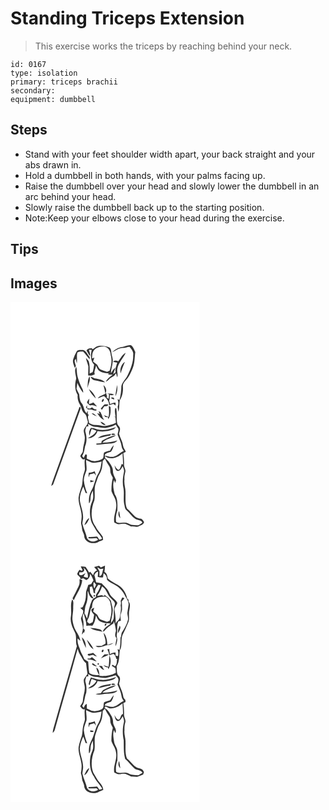 # Standing Triceps Extension
> This exercise works the triceps by reaching behind your neck.

``` 
id: 0167 
type: isolation 
primary: triceps brachii 
secondary:  
equipment: dumbbell 
``` 

## Steps

 - Stand with your feet shoulder width apart, your back straight and your abs drawn in.
 - Hold a dumbbell in both hands, with your palms facing up.
 - Raise the dumbbell over your head and slowly lower the dumbbell in an arc behind your head.
 - Slowly raise the dumbbell back up to the starting position.
 - Note:Keep your elbows close to your head during the exercise.

## Tips


## Images

<svg width="227pt" height="400" viewBox="0 0 227 300" xmlns="http://www.w3.org/2000/svg">
  <g fill="#FFF">
    <path d="M0 0h227v300H0V0m98.58 56.68c-.29-.31-.85-.92-1.13-1.22-2.47.01-5.47.29-6.22 3.13 1.58 2 2.43 4.47 4.17 6.35.67-2.61-.62-5.05-1.35-7.48 1.14-.01 2.29-.01 3.44 0-1.42 5.88-1.76 13.22 2.87 17.81-.46 3.01-.82 6.04-1.78 8.94-1.2.56-2.39 1.12-3.58 1.68.04-4.97.39-10-1.12-14.82-1.06-1.4-2.2-2.74-3.41-4.02.75 3.44 2.08 6.72 2.94 10.12.02 3.64-.17 7.28-.25 10.92 1.35.07 2.7.18 4.05.31 1.31-.59 2.63-1.14 3.97-1.65-1.46-3.47 1.28-7.1 1.43-10.65.96 2.05 1.72 4.28 3.32 5.95 4.07 3.23 9.43 3.67 14.43 3.33-.71.1-2.11.29-2.82.38l-.25 1.25c1.79.1 3.59.17 5.38.24-2.99 2.55-6.59 4.73-8.26 8.47 2.66-.86 3.94-3.57 6.32-4.89 1.91-1.51 4.77-2.27 5.32-5 .2.03.59.08.78.11.35 1.49.76 2.96 1.25 4.4 1.3-3.4-.66-6.92.18-10.4 1.27-7.29 7.17-12.39 9.96-19.03-4.09 2.15-6.02 6.66-8.85 10.1-2.12-.47-4.63-1.64-6.07.72 1.58.33 3.17.64 4.76.94-.91 3.74-2.92 7.53-1.84 11.45-1 .86-2.02 1.69-3.02 2.55.74-2.63 1.89-5.12 2.64-7.75-2.62 1.37-3.56 4.33-5.32 6.5-.04-4.5 1.74-8.81 2.1-13.3.81-3.8-1.13-7.35-1.52-11.06-.28-2.29-.37-5.04-2.43-6.54-4-1.42-8.29-2.26-12.54-1.92-2.99.24-5.14 2.57-7.55 4.08m35.53-2.76c-4.62.36-8.8 2.99-11.98 6.22 4.29-1.77 8.12-5.24 13.02-4.97 2.69.18 5.12-1.58 7.77-1.34 2.28 2.91 5.22 6.14 4.31 10.16.25 8.38-3 16.37-6.58 23.8-2.14 4.61-6.36 8.11-7.62 13.13-.1 5.6-.8 11.2-2.22 16.62l-2.36-.84c1.13 2.91 1.37 5.99.15 8.92.25 2.03.45 4.06.81 6.07 1.65-4.4.78-9.24 1.78-13.79 3.26-4.97 4.17-11.08 3.69-16.92-.25-2.66 1.59-4.93 3.27-6.79 4.22-4.17 6.47-9.8 8.66-15.2 2.38-6.06 2.08-12.61 2.96-18.95-1.46-2.76-2.38-6.13-5.03-8.01-3.7-.98-7.01 1.67-10.63 1.89m-54.76 5.5c-1.58 2.86-2.99 5.85-4.02 8.95-1.3 3.66.87 7.27 1.78 10.73.47-.82.92-1.64 1.37-2.47-.72-2.06-1.35-4.15-1.56-6.33.49-.77.98-1.55 1.47-2.32.36 1.89.71 3.79 1.19 5.66.84-4.34-.5-8.92.7-13.13 2.12-1.08 4.51-1.26 6.84-.99 2.86 2.96 5.14 6.4 7.97 9.38l-.12-3.07c-2.74-2.68-3.69-7.15-7.83-8.35l-1.58.16c-2.12 0-4.94-.34-6.21 1.78m52.84 26.25c1.23-4.8 3.25-9.32 5.1-13.9-4.46 2.94-6.25 8.82-5.1 13.9m-53.33 6.2c-1.78 6.53-1.98 13.79 1.78 19.7-.56 3.94.65 7.8 2.49 11.24 2.08 3.41 2.14 7.94 5.32 10.66 3.28 2.27 2.97 6.62 4.41 9.96.13 4.96-6.05 7.58-4.83 12.61.39 2.33 1.15 4.6 1.16 6.98.12 5.16-2.21 9.97-2.31 15.12.15 2.75-2.31 4.46-3.19 6.84 1.3 1.81 3.03 5.41 5.6 3.19-.82 4.22-.11 8.49.06 12.73-.48 3.1-1.96 5.95-2.36 9.08-.67 3.54-.54 7.19-1.32 10.71-1.57 4.55-3.28 9.11-3.95 13.9-.53 7.98 3.98 15.31 3.66 23.29-.08 2.47-.54 4.9-.74 7.35.3 2.31 1.16 4.53 1.2 6.89.08 2.89 2.06 5.25 2.56 8.05-.08 8.62 12.11 11.71 18.17 7.11 1.64-.34 3.19-.94 4.58-1.88-.17-1.29-.33-2.57-.49-3.85-2.83-4.25-6.66-7.78-8.78-12.5-6.59-8.95-5.1-21.34-1.21-31.09 1.25-6.63-.86-13.62 1.6-20.09 1.63-3.95 2.33-8.32 4.77-11.89 2.92-4.47 3.32-9.98 3.61-15.17.87-.98 1.73-1.97 2.59-2.97 1.4 3.08 3.1 6 5 8.79 1.91 2.45 1.34 5.7 1.86 8.56.6 2.06 1.79 3.89 2.72 5.82a57.452 57.452 0 0 0-1.63 15.89c1.38 4.52 4.76 8.23 5.34 13.04 2.07 8.36-3.53 16.2-2.01 24.6 1.47.75 2.89 1.67 4.52 2.04 2.95.51 5.9-.89 8.84-.27 2.4.79 4.59 2.07 6.87 3.12 3.15-.65 6.45 1.39 9.39-.38 2.41-1.07 5.67-1.85 6.11-4.95-.88-1.51-1.94-2.98-3.42-3.94-2.58-.6-5.4-.82-7.39-2.79-3.33-3.02-6.08-6.63-9.62-9.44-2.6-5.91-1.58-12.63-1.8-18.93.3-5.4-2.06-10.59-1.25-16-.29-3.05.29-6.03 1.02-8.97.83-3.18-1.89-5.89-1.54-9.04.16-4.6-.21-9.19-.85-13.74.99-.46 1.99-.92 2.98-1.38-.6-2.54-2.83-4.35-3.18-6.96-.67-5.22-3.58-9.75-4.95-14.76.44-2.36 1.71-4.72.95-7.16-.46-1.99-2.81-3-3.06-5.08-1.33-5.97-.12-12.12-1.14-18.11-.29-.17-.89-.49-1.19-.66-1.15 3.5-.12 7.02.25 10.55a92 92 0 0 0-2.3.39c.54.04 1.61.13 2.14.17.2 2.25.41 4.5.6 6.75-4.15 2.33-8.88 3.1-13.5 3.91-3.7-.07-7.27-1.42-11-1.29-2.84.27-5.29-1.21-7.7-2.44.07-3.19-2.89-6.79-.29-9.55-.33-.35-1-1.04-1.33-1.39.1-1.29.13-2.58.07-3.87-.32.77-.98 2.31-1.3 3.08-3.81-3.03-2.99-8.41-6-11.94-2.45-3.13-2.58-7.17-3.04-10.93-1.19-2.14-2.17-4.38-3.2-6.59.42-2.36.73-4.74.95-7.12 1.83 4.27 4.03 8.46 7.02 12.04.41-2.84-1.24-5.22-2.41-7.63-1.77-3.57-3.07-7.36-4.15-11.19-1.18-4.01-.74-8.27-1.67-12.32-2.96 4.2-.44 9.47-.09 14.1m13.29 11.66c.87-2.25 1.55-4.57 2.27-6.87 1.04-2.39.81-5.03.61-7.54-3 4.12-1.85 9.65-2.88 14.41m4.14-13.94c.63 2.68 3.17 4.19 5.71 4.55 3.87.73 7.68 1.82 11.6 2.18-3.39-3.05-8.07-3.95-12.44-4.58-1.57-.86-3.19-1.58-4.87-2.15m15.25 10.08c.73 3.31 1.87 6.54 2.17 9.94 2.58-3.17.68-7.65-2.17-9.94m16.37-.17c-.66 4.51-1.74 8.97-2.03 13.53 2.28-3.99 2.77-9.03 2.03-13.53m-33.93 4.94c1.78 4.43 5.18 8.02 8.4 11.45-1.13-4.7-4.67-8.59-8.4-11.45m20.8 4.56c-2.45 3.32-7.81 2.72-9.97 6.63 2.5-.79 4.78-2.22 7.39-2.7 3.29 2.72 6.34 6.55 6.18 11.06 1.65-.59 3.32-1.11 4.99-1.65.92.66 1.84 1.33 2.77 1.99-.02-.9-.07-2.71-.1-3.62-2.3-.22-4.38.75-6.32 1.88-.46-1.27-.91-2.55-1.37-3.82.85-2.4.54-4.99 1.12-7.45 1.66.82 3.28.71 4.86-.32-2.6-.97-5.36-1.3-8.12-.97l2.09.63c-.12 1.9-.39 3.79-.66 5.67l-2.6-2.2c.27-.12.8-.35 1.07-.47a13.84 13.84 0 0 1-1.33-4.66m6.42 5.34c-.06.32-.18.95-.25 1.27 1.19.47 2.38.96 3.58 1.44-.13-.51-.38-1.52-.51-2.02l-2.82-.69m-29.37 6.55c1.1 1.15 2.34 2.17 3.52 3.25 3.01-1.21 5.64.24 8.39 1.32-1.1-1.94-2.83-3.36-4.35-4.95-1.63.8-3.32 1.44-5.08 1.88-.31-2.2-.01-4.39.35-6.56-1.1 1.57-2.76 3.01-2.83 5.06m19.63-4.61c-1.29.4-2.83 3.13-1.26 3.87 1.08-.5 2.79-3.25 1.26-3.87m1.52 6.63c-1.79 1.42-3.02 3.4-4.64 5l1.32 1.41c.97-1.34 1.91-2.7 2.82-4.09 1.76-.42 4.46.13 4.86-2.26-1.44-.16-2.93-.42-4.36-.06m-22.44 3.73c.8.8 1.59 1.6 2.39 2.4 1.57.06 3.14.12 4.71.14 1.73.76 3.6 1.11 5.49 1.16-.05-.4-.14-1.22-.19-1.62-2.16.6-3.6-1.26-5.13-2.38-.63.4-1.88 1.21-2.5 1.61-.79-.04-2.37-.13-3.16-.17-.11-1-.34-3.01-.45-4.01-.39.96-.78 1.91-1.16 2.87m27.42-1.87c.09 4.42.82 8.91-.34 13.26-1.85-.79-3.69-1.61-5.56-2.35.59.79 1.19 1.58 1.79 2.36l2.99.12.47 2.5c3.15-4.21 3.01-9.7 2.7-14.69-.51-.3-1.54-.9-2.05-1.2m-35.08 1.09c-10.78 29.66-21.46 59.35-32.23 89.02a65.13 65.13 0 0 0-1.78 5.82c1.31-.46 2.18-1.31 2.62-2.56 10.63-29.33 21.19-58.69 31.87-88 .32-1.3 1.29-2.65.5-3.97-.24-.07-.73-.23-.98-.31m22.79 5.22c.35.83 1.06 2.47 1.42 3.3-.77-.25-2.29-.75-3.06-1 2.17 3.27 4.38 6.95 8.39 8.14-.61-.98-1.24-1.95-1.88-2.9-.48-2.34-1.64-4.43-2.65-6.56-.56-.25-1.67-.73-2.22-.98m-8.24 2.51c1.52 2.06 3.97 2.93 6.3 3.7-1.24-1.24-2.67-2.25-4.04-3.32-.57-.09-1.7-.28-2.26-.38m10.44 10.01c1.41 2.31 3.41 4.36 6.42 4.02-1.75-1.87-3.79-3.64-6.42-4.02z"/>
    <path d="M100.15 57.95c3.29-3.98 8.99-5.07 13.88-4.19 4.21 1.51 6 5.99 6.29 10.14 1.79 6.17.61 12.69-1.41 18.64-.99.42-1.98.83-2.96 1.25-2.67-.88-5.37-1.69-7.93-2.86-2.23-1.16-2.77-3.84-4.15-5.73-1.57-1.32-3.27-2.47-4.79-3.83.52-1.56 1.03-3.13 1.53-4.7-.68.27-2.05.81-2.73 1.07.09-3.35.03-7.03 2.27-9.79zM108.31 136.19c.49.63.49.63 0 0zM93.05 146.33c2.74 1.58 5.5 3.51 8.8 3.45 4.72.01 9.35 2.28 14.07 1.02 3.44-.99 7.12-1.44 10.1-3.59l.51.16c.88 1.64 2.03 3.13 2.87 4.79.63 2.47-1.06 4.89-.76 7.34 1.66 4.5 4.19 8.75 4.67 13.62.2 2.1 1.37 3.87 2.63 5.5-4.06 1.58-6.85 5.29-11.03 6.62-3.93 1.73-8.05-.43-11.98-.99 1.13-3.43 4.84-3.55 7.67-4.68 1.81-2.21 2.67-5.03 3.3-7.77-1.87 1.86-3.24 4.13-4.38 6.5-2.41.51-4.86 1.03-7.06 2.2-1.49 2.45.28 6.59-2.9 8.19-4.02 2.16-9.16 3.29-13.45 1.24-1.51-.62-2.99-1.3-4.48-1.95-.49-1.69 1.26-5.59-1.67-5.14-.79 1.37-1.4 2.84-2.11 4.26-.47-.58-1.4-1.73-1.87-2.3 2.42-3.53 2.76-7.8 3.59-11.86 2.28-5.37 2-11.51.36-17.02-.74-2.26.59-4.45 1.16-6.57.61-.03 1.83-.07 2.44-.09-.12-.74-.36-2.2-.48-2.93m10.94 6.4c-2.52-.54-5.05-1.89-7.65-1.45-1.62 2.68-2.82 5.9-1.48 8.95.65-2.73 1.44-5.43 2.58-8 1.93.7 3.87 1.41 5.75 2.24-2.02 4.48-6.47 6.58-10.41 9.02 5.12.29 10.31-3.68 11.63-8.65 6.56 1.13 13.4.41 19.54-2.14 1.07-.7 1.88-1.72 2.77-2.62-7.23 2.53-15.1 4.65-22.73 2.65m.7 10.68c5.04-.82 9.87-2.73 14.97-3.18.3-.5.88-1.49 1.17-1.99-5.47 1.1-11.8 1.28-16.14 5.17m16.55-4.2c1.25.57 3.67.8 4.39-.56-.96-.95-4.69-1.41-4.39.56m-11.71 7.42c-.22.96-.43 1.92-.64 2.89-1.96.13-3.92.3-5.88.45l.07 1.19c4.69.39 9.23-1.13 13.91-1.11 4.03-.31 8.73-.32 11.38-3.91-5.86 1.67-12.11 2.83-18.13 2.64 4.16-4.76 11.46-5.06 16.39-8.86-6.23.59-11.7 3.82-17.1 6.71z"/>
    <path d="M113.29 184.95c6.62 5.35 15.52 1.66 21.13-3.32.37 4.42.58 8.86.68 13.3-.44-.12-1.31-.38-1.75-.5-.8 2.48-1.39 5.22-3.37 7.08-2.77-.69-3.88-3.5-5.19-5.71.66 2.36.78 5.67 3.33 6.85 3.49.67 4.96-3.31 6.5-5.63.78 2.22 2.11 4.5 1.53 6.94-1.47 6.63-2.08 13.64-.46 20.31.93 6.4-.59 12.96.99 19.29.51 2.15.52 4.68 2.46 6.14 3.79 3.29 6.46 7.77 10.64 10.6 2.69 1.92 7.4.82 8.45 4.7-1.62 1.11-3.27 2.26-5.13 2.94-2.69.04-5.38-.31-8.04-.61-2.91-1.13-5.68-3.07-8.96-2.58-3.08-.17-6.77 1.27-9.38-.88-.63-4.49-.09-9.4 1.54-13.69.03-6.58.89-13.63-3.11-19.34-1.41-5.5-2.98-11.7-.75-17.21l1.07 3.65c.31-.81.94-2.45 1.26-3.27-1.23-3.69-3.85-6.98-3.78-11.04.05-4.49-2.99-8.05-5.29-11.62-1.34-2.28-4.7-3.29-4.37-6.4m18.5 74.53c-.45-2.93-.95-5.85-1.44-8.77-1.5 3.02-1.08 6.42 1.44 8.77zM90.67 189.54c2.7 1.12 5.21 2.78 8.11 3.37 3.58.32 7.09-.73 10.55-1.49-.66 4.78-1.21 9.82-3.82 14.01-4.17 6.54-4.68 14.67-8.66 21.31-2.45 4.52-3.22 9.79-2.57 14.87 1.82-1.75 1.6-4.37 1.77-6.66-.02-3.09 1.41-5.91 2.75-8.61.37 4.24 1.1 8.72-.71 12.75-3.41 7.07-3.33 15.35-1.56 22.85.84 3.85 3.5 6.87 5.23 10.33 2.04 4.34 6.21 7.22 8.11 11.67-.93.88-2.25.96-3.44 1.28-.98-1.14-1.31-3.16-2.82-3.69-3.21.23-6.41.62-9.64.46-.17.37-.51 1.11-.67 1.48 3.32.34 6.62.29 9.93-.07.49.46 1.45 1.4 1.94 1.87-3.91 3.33-10.64 2.71-13.3-1.83-1.21-6.04-4.27-11.5-5.64-17.5.12-2.64 1.04-5.2.89-7.87.05-7.25-3.3-13.93-4.02-21.06.07-5.43 1.99-10.69 4.24-15.58 1 2.56 1.93 5.15 2.79 7.76.63.09 1.27.17 1.9.26-1.97-4.98-3.55-10.15-4.02-15.51-.05-4.15 1.92-7.91 3.17-11.75.48-4.21-.44-8.44-.51-12.65m3.23 15.41c-.18 1.81-.34 3.64-.03 5.44l1.16-3.48c1.81-.43 3.61-.89 5.4-1.41.73 1.06 1.5 2.08 2.32 3.07-.5-1.84-1.14-3.63-1.77-5.43-2.22 1.08-4.62 1.65-7.08 1.81m1.94 11.46c1.54-.41 3.07-.84 4.57-1.38-1.54-.47-3.1-.88-4.66-1.28l.09 2.66m-7.2 51.38c3.42-1.61 4.51-5.36 6.1-8.46-3.56 1.31-4.59 5.38-6.1 8.46z"/>
  </g>
  <g fill="#333">
    <path d="M98.58 56.68c2.41-1.51 4.56-3.84 7.55-4.08 4.25-.34 8.54.5 12.54 1.92 2.06 1.5 2.15 4.25 2.43 6.54.39 3.71 2.33 7.26 1.52 11.06-.36 4.49-2.14 8.8-2.1 13.3 1.76-2.17 2.7-5.13 5.32-6.5-.75 2.63-1.9 5.12-2.64 7.75 1-.86 2.02-1.69 3.02-2.55-1.08-3.92.93-7.71 1.84-11.45-1.59-.3-3.18-.61-4.76-.94 1.44-2.36 3.95-1.19 6.07-.72 2.83-3.44 4.76-7.95 8.85-10.1-2.79 6.64-8.69 11.74-9.96 19.03-.84 3.48 1.12 7-.18 10.4-.49-1.44-.9-2.91-1.25-4.4-.19-.03-.58-.08-.78-.11-.55 2.73-3.41 3.49-5.32 5-2.38 1.32-3.66 4.03-6.32 4.89 1.67-3.74 5.27-5.92 8.26-8.47-1.79-.07-3.59-.14-5.38-.24l.25-1.25c.71-.09 2.11-.28 2.82-.38-5 .34-10.36-.1-14.43-3.33-1.6-1.67-2.36-3.9-3.32-5.95-.15 3.55-2.89 7.18-1.43 10.65-1.34.51-2.66 1.06-3.97 1.65-1.35-.13-2.7-.24-4.05-.31.08-3.64.27-7.28.25-10.92-.86-3.4-2.19-6.68-2.94-10.12 1.21 1.28 2.35 2.62 3.41 4.02 1.51 4.82 1.16 9.85 1.12 14.82 1.19-.56 2.38-1.12 3.58-1.68.96-2.9 1.32-5.93 1.78-8.94-4.63-4.59-4.29-11.93-2.87-17.81-1.15-.01-2.3-.01-3.44 0 .73 2.43 2.02 4.87 1.35 7.48-1.74-1.88-2.59-4.35-4.17-6.35.75-2.84 3.75-3.12 6.22-3.13.28.3.84.91 1.13 1.22m1.57 1.27c-2.24 2.76-2.18 6.44-2.27 9.79.68-.26 2.05-.8 2.73-1.07-.5 1.57-1.01 3.14-1.53 4.7 1.52 1.36 3.22 2.51 4.79 3.83 1.38 1.89 1.92 4.57 4.15 5.73 2.56 1.17 5.26 1.98 7.93 2.86.98-.42 1.97-.83 2.96-1.25 2.02-5.95 3.2-12.47 1.41-18.64-.29-4.15-2.08-8.63-6.29-10.14-4.89-.88-10.59.21-13.88 4.19z"/>
    <path d="M134.11 53.92c3.62-.22 6.93-2.87 10.63-1.89 2.65 1.88 3.57 5.25 5.03 8.01-.88 6.34-.58 12.89-2.96 18.95-2.19 5.4-4.44 11.03-8.66 15.2-1.68 1.86-3.52 4.13-3.27 6.79.48 5.84-.43 11.95-3.69 16.92-1 4.55-.13 9.39-1.78 13.79-.36-2.01-.56-4.04-.81-6.07 1.22-2.93.98-6.01-.15-8.92l2.36.84c1.42-5.42 2.12-11.02 2.22-16.62 1.26-5.02 5.48-8.52 7.62-13.13 3.58-7.43 6.83-15.42 6.58-23.8.91-4.02-2.03-7.25-4.31-10.16-2.65-.24-5.08 1.52-7.77 1.34-4.9-.27-8.73 3.2-13.02 4.97 3.18-3.23 7.36-5.86 11.98-6.22zM79.35 59.42c1.27-2.12 4.09-1.78 6.21-1.78l1.58-.16c4.14 1.2 5.09 5.67 7.83 8.35l.12 3.07c-2.83-2.98-5.11-6.42-7.97-9.38-2.33-.27-4.72-.09-6.84.99-1.2 4.21.14 8.79-.7 13.13-.48-1.87-.83-3.77-1.19-5.66-.49.77-.98 1.55-1.47 2.32.21 2.18.84 4.27 1.56 6.33-.45.83-.9 1.65-1.37 2.47-.91-3.46-3.08-7.07-1.78-10.73 1.03-3.1 2.44-6.09 4.02-8.95z"/>
    <path d="M132.19 85.67c-1.15-5.08.64-10.96 5.1-13.9-1.85 4.58-3.87 9.1-5.1 13.9zM78.86 91.87c-.35-4.63-2.87-9.9.09-14.1.93 4.05.49 8.31 1.67 12.32 1.08 3.83 2.38 7.62 4.15 11.19 1.17 2.41 2.82 4.79 2.41 7.63-2.99-3.58-5.19-7.77-7.02-12.04-.22 2.38-.53 4.76-.95 7.12 1.03 2.21 2.01 4.45 3.2 6.59.46 3.76.59 7.8 3.04 10.93 3.01 3.53 2.19 8.91 6 11.94.32-.77.98-2.31 1.3-3.08.06 1.29.03 2.58-.07 3.87.33.35 1 1.04 1.33 1.39-2.6 2.76.36 6.36.29 9.55 2.41 1.23 4.86 2.71 7.7 2.44 3.73-.13 7.3 1.22 11 1.29 4.62-.81 9.35-1.58 13.5-3.91-.19-2.25-.4-4.5-.6-6.75-.53-.04-1.6-.13-2.14-.17a92 92 0 0 1 2.3-.39c-.37-3.53-1.4-7.05-.25-10.55.3.17.9.49 1.19.66 1.02 5.99-.19 12.14 1.14 18.11.25 2.08 2.6 3.09 3.06 5.08.76 2.44-.51 4.8-.95 7.16 1.37 5.01 4.28 9.54 4.95 14.76.35 2.61 2.58 4.42 3.18 6.96-.99.46-1.99.92-2.98 1.38.64 4.55 1.01 9.14.85 13.74-.35 3.15 2.37 5.86 1.54 9.04-.73 2.94-1.31 5.92-1.02 8.97-.81 5.41 1.55 10.6 1.25 16 .22 6.3-.8 13.02 1.8 18.93 3.54 2.81 6.29 6.42 9.62 9.44 1.99 1.97 4.81 2.19 7.39 2.79 1.48.96 2.54 2.43 3.42 3.94-.44 3.1-3.7 3.88-6.11 4.95-2.94 1.77-6.24-.27-9.39.38-2.28-1.05-4.47-2.33-6.87-3.12-2.94-.62-5.89.78-8.84.27-1.63-.37-3.05-1.29-4.52-2.04-1.52-8.4 4.08-16.24 2.01-24.6-.58-4.81-3.96-8.52-5.34-13.04-.2-5.34.35-10.7 1.63-15.89-.93-1.93-2.12-3.76-2.72-5.82-.52-2.86.05-6.11-1.86-8.56-1.9-2.79-3.6-5.71-5-8.79-.86 1-1.72 1.99-2.59 2.97-.29 5.19-.69 10.7-3.61 15.17-2.44 3.57-3.14 7.94-4.77 11.89-2.46 6.47-.35 13.46-1.6 20.09-3.89 9.75-5.38 22.14 1.21 31.09 2.12 4.72 5.95 8.25 8.78 12.5.16 1.28.32 2.56.49 3.85-1.39.94-2.94 1.54-4.58 1.88-6.06 4.6-18.25 1.51-18.17-7.11-.5-2.8-2.48-5.16-2.56-8.05-.04-2.36-.9-4.58-1.2-6.89.2-2.45.66-4.88.74-7.35.32-7.98-4.19-15.31-3.66-23.29.67-4.79 2.38-9.35 3.95-13.9.78-3.52.65-7.17 1.32-10.71.4-3.13 1.88-5.98 2.36-9.08-.17-4.24-.88-8.51-.06-12.73-2.57 2.22-4.3-1.38-5.6-3.19.88-2.38 3.34-4.09 3.19-6.84.1-5.15 2.43-9.96 2.31-15.12-.01-2.38-.77-4.65-1.16-6.98-1.22-5.03 4.96-7.65 4.83-12.61-1.44-3.34-1.13-7.69-4.41-9.96-3.18-2.72-3.24-7.25-5.32-10.66-1.84-3.44-3.05-7.3-2.49-11.24-3.76-5.91-3.56-13.17-1.78-19.7m14.19 54.46c.12.73.36 2.19.48 2.93-.61.02-1.83.06-2.44.09-.57 2.12-1.9 4.31-1.16 6.57 1.64 5.51 1.92 11.65-.36 17.02-.83 4.06-1.17 8.33-3.59 11.86.47.57 1.4 1.72 1.87 2.3.71-1.42 1.32-2.89 2.11-4.26 2.93-.45 1.18 3.45 1.67 5.14 1.49.65 2.97 1.33 4.48 1.95 4.29 2.05 9.43.92 13.45-1.24 3.18-1.6 1.41-5.74 2.9-8.19 2.2-1.17 4.65-1.69 7.06-2.2 1.14-2.37 2.51-4.64 4.38-6.5-.63 2.74-1.49 5.56-3.3 7.77-2.83 1.13-6.54 1.25-7.67 4.68 3.93.56 8.05 2.72 11.98.99 4.18-1.33 6.97-5.04 11.03-6.62-1.26-1.63-2.43-3.4-2.63-5.5-.48-4.87-3.01-9.12-4.67-13.62-.3-2.45 1.39-4.87.76-7.34-.84-1.66-1.99-3.15-2.87-4.79l-.51-.16c-2.98 2.15-6.66 2.6-10.1 3.59-4.72 1.26-9.35-1.01-14.07-1.02-3.3.06-6.06-1.87-8.8-3.45m20.24 38.62c-.33 3.11 3.03 4.12 4.37 6.4 2.3 3.57 5.34 7.13 5.29 11.62-.07 4.06 2.55 7.35 3.78 11.04-.32.82-.95 2.46-1.26 3.27l-1.07-3.65c-2.23 5.51-.66 11.71.75 17.21 4 5.71 3.14 12.76 3.11 19.34-1.63 4.29-2.17 9.2-1.54 13.69 2.61 2.15 6.3.71 9.38.88 3.28-.49 6.05 1.45 8.96 2.58 2.66.3 5.35.65 8.04.61 1.86-.68 3.51-1.83 5.13-2.94-1.05-3.88-5.76-2.78-8.45-4.7-4.18-2.83-6.85-7.31-10.64-10.6-1.94-1.46-1.95-3.99-2.46-6.14-1.58-6.33-.06-12.89-.99-19.29-1.62-6.67-1.01-13.68.46-20.31.58-2.44-.75-4.72-1.53-6.94-1.54 2.32-3.01 6.3-6.5 5.63-2.55-1.18-2.67-4.49-3.33-6.85 1.31 2.21 2.42 5.02 5.19 5.71 1.98-1.86 2.57-4.6 3.37-7.08.44.12 1.31.38 1.75.5-.1-4.44-.31-8.88-.68-13.3-5.61 4.98-14.51 8.67-21.13 3.32m-22.62 4.59c.07 4.21.99 8.44.51 12.65-1.25 3.84-3.22 7.6-3.17 11.75.47 5.36 2.05 10.53 4.02 15.51-.63-.09-1.27-.17-1.9-.26-.86-2.61-1.79-5.2-2.79-7.76-2.25 4.89-4.17 10.15-4.24 15.58.72 7.13 4.07 13.81 4.02 21.06.15 2.67-.77 5.23-.89 7.87 1.37 6 4.43 11.46 5.64 17.5 2.66 4.54 9.39 5.16 13.3 1.83-.49-.47-1.45-1.41-1.94-1.87-3.31.36-6.61.41-9.93.07.16-.37.5-1.11.67-1.48 3.23.16 6.43-.23 9.64-.46 1.51.53 1.84 2.55 2.82 3.69 1.19-.32 2.51-.4 3.44-1.28-1.9-4.45-6.07-7.33-8.11-11.67-1.73-3.46-4.39-6.48-5.23-10.33-1.77-7.5-1.85-15.78 1.56-22.85 1.81-4.03 1.08-8.51.71-12.75-1.34 2.7-2.77 5.52-2.75 8.61-.17 2.29.05 4.91-1.77 6.66-.65-5.08.12-10.35 2.57-14.87 3.98-6.64 4.49-14.77 8.66-21.31 2.61-4.19 3.16-9.23 3.82-14.01-3.46.76-6.97 1.81-10.55 1.49-2.9-.59-5.41-2.25-8.11-3.37z"/>
    <path d="M92.15 103.53c1.03-4.76-.12-10.29 2.88-14.41.2 2.51.43 5.15-.61 7.54-.72 2.3-1.4 4.62-2.27 6.87zM96.29 89.59c1.68.57 3.3 1.29 4.87 2.15 4.37.63 9.05 1.53 12.44 4.58-3.92-.36-7.73-1.45-11.6-2.18-2.54-.36-5.08-1.87-5.71-4.55zM111.54 99.67c2.85 2.29 4.75 6.77 2.17 9.94-.3-3.4-1.44-6.63-2.17-9.94zM127.91 99.5c.74 4.5.25 9.54-2.03 13.53.29-4.56 1.37-9.02 2.03-13.53zM93.98 104.44c3.73 2.86 7.27 6.75 8.4 11.45-3.22-3.43-6.62-7.02-8.4-11.45z"/>
    <path d="M114.78 109c.17 1.62.61 3.19 1.33 4.66-.27.12-.8.35-1.07.47l2.6 2.2c.27-1.88.54-3.77.66-5.67l-2.09-.63c2.76-.33 5.52 0 8.12.97-1.58 1.03-3.2 1.14-4.86.32-.58 2.46-.27 5.05-1.12 7.45.46 1.27.91 2.55 1.37 3.82 1.94-1.13 4.02-2.1 6.32-1.88.03.91.08 2.72.1 3.62-.93-.66-1.85-1.33-2.77-1.99-1.67.54-3.34 1.06-4.99 1.65.16-4.51-2.89-8.34-6.18-11.06-2.61.48-4.89 1.91-7.39 2.7 2.16-3.91 7.52-3.31 9.97-6.63z"/>
    <path d="M121.2 114.34l2.82.69c.13.5.38 1.51.51 2.02-1.2-.48-2.39-.97-3.58-1.44.07-.32.19-.95.25-1.27zM91.83 120.89c.07-2.05 1.73-3.49 2.83-5.06-.36 2.17-.66 4.36-.35 6.56 1.76-.44 3.45-1.08 5.08-1.88 1.52 1.59 3.25 3.01 4.35 4.95-2.75-1.08-5.38-2.53-8.39-1.32-1.18-1.08-2.42-2.1-3.52-3.25zM111.46 116.28c1.53.62-.18 3.37-1.26 3.87-1.57-.74-.03-3.47 1.26-3.87zM112.98 122.91c1.43-.36 2.92-.1 4.36.06-.4 2.39-3.1 1.84-4.86 2.26-.91 1.39-1.85 2.75-2.82 4.09l-1.32-1.41c1.62-1.6 2.85-3.58 4.64-5zM90.54 126.64c.38-.96.77-1.91 1.16-2.87.11 1 .34 3.01.45 4.01.79.04 2.37.13 3.16.17.62-.4 1.87-1.21 2.5-1.61 1.53 1.12 2.97 2.98 5.13 2.38.05.4.14 1.22.19 1.62-1.89-.05-3.76-.4-5.49-1.16-1.57-.02-3.14-.08-4.71-.14-.8-.8-1.59-1.6-2.39-2.4zM117.96 124.77c.51.3 1.54.9 2.05 1.2.31 4.99.45 10.48-2.7 14.69l-.47-2.5-2.99-.12c-.6-.78-1.2-1.57-1.79-2.36 1.87.74 3.71 1.56 5.56 2.35 1.16-4.35.43-8.84.34-13.26zM82.88 125.86c.25.08.74.24.98.31.79 1.32-.18 2.67-.5 3.97-10.68 29.31-21.24 58.67-31.87 88-.44 1.25-1.31 2.1-2.62 2.56.5-1.97 1.1-3.91 1.78-5.82 10.77-29.67 21.45-59.36 32.23-89.02zM105.67 131.08c.55.25 1.66.73 2.22.98 1.01 2.13 2.17 4.22 2.65 6.56.64.95 1.27 1.92 1.88 2.9-4.01-1.19-6.22-4.87-8.39-8.14.77.25 2.29.75 3.06 1-.36-.83-1.07-2.47-1.42-3.3m2.64 5.11c.49.63.49.63 0 0zM97.43 133.59c.56.1 1.69.29 2.26.38 1.37 1.07 2.8 2.08 4.04 3.32-2.33-.77-4.78-1.64-6.3-3.7zM107.87 143.6c2.63.38 4.67 2.15 6.42 4.02-3.01.34-5.01-1.71-6.42-4.02zM103.99 152.73c7.63 2 15.5-.12 22.73-2.65-.89.9-1.7 1.92-2.77 2.62-6.14 2.55-12.98 3.27-19.54 2.14-1.32 4.97-6.51 8.94-11.63 8.65 3.94-2.44 8.39-4.54 10.41-9.02-1.88-.83-3.82-1.54-5.75-2.24-1.14 2.57-1.93 5.27-2.58 8-1.34-3.05-.14-6.27 1.48-8.95 2.6-.44 5.13.91 7.65 1.45zM104.69 163.41c4.34-3.89 10.67-4.07 16.14-5.17-.29.5-.87 1.49-1.17 1.99-5.1.45-9.93 2.36-14.97 3.18zM121.24 159.21c-.3-1.97 3.43-1.51 4.39-.56-.72 1.36-3.14 1.13-4.39.56zM109.53 166.63c5.4-2.89 10.87-6.12 17.1-6.71-4.93 3.8-12.23 4.1-16.39 8.86 6.02.19 12.27-.97 18.13-2.64-2.65 3.59-7.35 3.6-11.38 3.91-4.68-.02-9.22 1.5-13.91 1.11l-.07-1.19c1.96-.15 3.92-.32 5.88-.45.21-.97.42-1.93.64-2.89zM93.9 204.95c2.46-.16 4.86-.73 7.08-1.81.63 1.8 1.27 3.59 1.77 5.43-.82-.99-1.59-2.01-2.32-3.07-1.79.52-3.59.98-5.4 1.41l-1.16 3.48c-.31-1.8-.15-3.63.03-5.44zM95.84 216.41l-.09-2.66c1.56.4 3.12.81 4.66 1.28-1.5.54-3.03.97-4.57 1.38zM131.79 259.48c-2.52-2.35-2.94-5.75-1.44-8.77.49 2.92.99 5.84 1.44 8.77zM88.64 267.79c1.51-3.08 2.54-7.15 6.1-8.46-1.59 3.1-2.68 6.85-6.1 8.46z"/>
  </g>
</svg>

<svg width="227pt" height="400" viewBox="0 0 227 300" xmlns="http://www.w3.org/2000/svg">
  <g fill="#FFF">
    <path d="M0 0h227v300H0V0m100.4 17.98a92.99 92.99 0 0 0 3.56 4.12c-2.87.76-4.09 3.22-4.77 5.87-1.17-1.46-2.35-2.91-3.53-4.37-.32.27-.95.79-1.27 1.06a89.283 89.283 0 0 0-4.27-6.92c-1.94-.16-3.88-.32-5.82-.43.67 1.46 1.37 2.9 2.09 4.34-.21.23-.64.71-.85.94-.94-.42-1.88-.85-2.81-1.27-.98 1.54-2.03 3.05-2.7 4.76.36 2.76 4.54 3.34 3.77 6.5 1.2-.37 2.38-.74 3.56-1.15 1.21.78 2.37 1.63 3.65 2.3 3.16-1.25 4.44-4.39 4.64-7.58 1.56 2.53 2.96 5.16 3.88 8-.89 1.43-1.78 2.85-2.68 4.27-1.21.37-2.43.76-3.64 1.13-.66 3.56-2.82 6.76-2.65 10.47.15 5.62-1.15 11.24-3.98 16.12-.72.27-2.15.8-2.86 1.07 1.04.95 2.11 1.87 3.23 2.73 1.04 3.63-1.67 6.56-2.44 9.88.76 4.05 2.44 7.98 2.35 12.16-.18 2.43-1.1 4.76-1.08 7.21.72-.97 1.41-1.96 2.05-2.99l1.16.72-.41-1.06c1.03-1.67.62-3.14-1.15-4.07.2-3.64.63-7.36-.5-10.89-.76-2.48-.2-5.09.91-7.36 1.06 5.06 3.45 9.89 3.14 15.17 2.38-.37 4.8-.48 7.2-.21 3.06-3.39 3.6-8.06 4.4-12.36.98 2.05 1.76 4.27 3.35 5.94 4.05 3.28 9.44 3.33 14.37 3.8-3.52 2.89-8.23 5.02-9.52 9.78.44-.18 1.31-.53 1.75-.71 2.76-3.98 7-6.59 10.96-9.24.19-.87.4-1.73.6-2.58 1.2 3.71 2 7.56 2.44 11.43-.58 2.97-2.02 6.3.69 8.71-.31 3.27-1.35 6.44-1.28 9.74 1.38-2.05 1.63-4.56 2.09-6.93.5-2.32-1.01-4.57-.43-6.88 1.26-5.24-.57-10.91 1.85-15.89 1.01-.3 2.02-.59 3.04-.87-.24-1.85-.52-3.71-.57-5.58.11-2.71 1.65-5.1 1.96-7.76-.08-3.28-.04-6.57-.28-9.85 1.02-1.25 2.06-2.47 3.1-3.7-.9-.34-1.68-1.03-2.7-.87-.72 1.3-1.25 2.69-1.83 4.06.58 1.73.5 3.54-.03 5.27.99 4.65-.3 9.33-.88 13.95-.3 3.56-3.87 5.08-5.27 8.09.53-5.36-.23-10.66-1.05-15.93-.66-3.56 2.76-5.96 3.24-9.17-1.55-3.3-4.93-5.2-7.23-7.93-2.45-2.47-2.9-6.18-5.24-8.72-1.94-2.28-4.29-4.18-6.15-6.52-2.27-.55-4.55-1.02-6.84-1.42-.57-2.96-1.26-5.89-2.1-8.79 1.02-1.84 2.37-3.48 4.5-4.07-.1 2.09-.27 4.17-.43 6.25 2.04.82 4.22.91 6.38.62.19-1.59.39-3.19.61-4.78 2.7 1.74 4.28 4.3 4.06 7.56 3.29 3.73 8.28 5.01 12.2 7.87 3.69 2.75 6.92 6.2 8.94 10.37 1.73 3.81 4.88 7.21 4.89 11.62-.5 3.35-1.14 6.68-1.58 10.03.03 2.87 1.39 5.71.71 8.59-1.2 5.26-4.01 9.95-6.86 14.46-1.52 1.97-.52 4.74-2.03 6.71-.18 4.91-.13 9.86-1.16 14.7-.59-.2-1.79-.61-2.39-.81.88 2.64 1.27 5.41.55 8.15-.69-.1-2.08-.28-2.78-.37-.06-1.28-.12-2.56-.19-3.84-2.36-.09-4.49.9-6.54 1.93-.6-2-1.14-4.05-.82-6.15l-2.54.32c1.21 2.24 2.13 4.63 2.38 7.19 1.7-.57 3.41-1.09 5.11-1.63 1.94 1.45 2.85 3.61 3.33 5.92l1.02.02c-.61 2.9.03 6.39-2.24 8.67-1.36.37-2.05-1.02-2.86-1.79-.4.36-1.21 1.07-1.61 1.43 1.28.8 2.55 1.62 3.89 2.32l.57.3c.48 1.87.7 3.81.62 5.74-5.82 3.44-12.87 4.22-19.51 3.78-.42-3.58-.33-8-3.8-10.15.14 3.4 1.99 6.32 3.48 9.26-4.1-.09-8.55.15-11.92-2.63-.93-4.43-.92-8.99-1.36-13.48-1.55-1.17-3.15-2.3-4.79-3.33-1.09-3.35-3.21-6.22-4.42-9.51-1.55-4.97-4.37-9.64-3.41-15.07.79.74 2.37 2.23 3.16 2.98-.49-4.54-3.06-8.39-5.31-12.22-2.44-4.13-3.58-8.86-4.17-13.58-.21-4.68 1.09-9.26.96-13.94-.21-3.43 1.1-7.22-1.16-10.2-2.85 6.41-.51 13.55-1.59 20.28-1.02 5.36.67 10.71 2.92 15.53 1.22 2.74 3.11 5.33 3.07 8.46.46 3.96-.38 8.11 1.2 11.89-9.14 31.65-18.02 63.37-27.09 95.05-.86 2.98-1.87 5.97-1.94 9.11 1.22-1.12 2.27-2.47 2.6-4.12 8.94-32.33 18.57-64.47 27.29-96.86.78 2.55 1.54 5.16 3.12 7.35 2.39 3.24 3.63 7.34 7.01 9.78.48 4.35 1.05 8.68 1.69 13-1.42 2.27-3.23 4.3-4.4 6.72-.45 3.08.92 6.01 1.12 9.05.48 5.49-2.13 10.61-2.24 16.07-.02 2.8-2.21 4.82-3.4 7.18 1.74 1.33 3.08 4.78 5.71 3.13-.59 4.17-.02 8.35.13 12.52-.47 3.1-1.94 5.94-2.33 9.06-.67 3.54-.57 7.2-1.34 10.72-1.55 4.53-3.27 9.07-3.92 13.84-.49 6.7 2.7 12.9 3.43 19.46.54 3.75.02 7.57-.69 11.26.65 2.25 1.32 4.51 1.39 6.87.08 2.86 2 5.21 2.51 7.98-.04 8.65 12 11.68 18.18 7.25 1.69-.47 3.32-1.12 4.84-2-.22-3.31-2.03-6.1-4.14-8.52-3.42-3.47-5.25-8.06-7.89-12.08-3.3-8.61-2.07-18.49 1.36-26.88 1.19-6.56-.87-13.49 1.55-19.9 1.58-4 2.39-8.37 4.8-11.99 2.92-4.49 3.32-10.02 3.63-15.23.85-.93 1.71-1.86 2.56-2.79 1.44 3.02 3.13 5.91 5.01 8.68 1.87 2.45 1.32 5.68 1.84 8.54.6 2.05 1.77 3.87 2.7 5.79-1.25 5.18-1.83 10.52-1.65 15.84 1.37 4.51 4.73 8.23 5.35 13 2.15 8.4-3.54 16.28-2 24.72 1.51.76 2.97 1.68 4.64 2.05 2.91.48 5.83-.94 8.73-.28 2.39.78 4.58 2.05 6.87 3.1 2.42-.28 4.8.3 7.21.45 2.46-.86 4.8-2 7.23-2.94.41-1.43 1.66-3.07.17-4.3-1.41-2.82-4.59-2.9-7.24-3.63-5-2.58-7.8-7.81-12.27-11.11-2.68-6.24-1.56-13.28-1.81-19.9.21-4.71-1.87-9.22-1.26-13.94-.01-3.08-.06-6.17.88-9.15 1.34-3.51-1.66-6.59-1.39-10.06.17-4.54-.18-9.08-.82-13.57l2.64-1.29c-.05-.59-.15-1.76-.21-2.34-1.01-1.27-2.38-2.44-2.53-4.16-.6-5.44-3.61-10.15-5.05-15.35.68-2.97 2.32-6.66-.27-9.19-3.14-3.09-2.08-7.92-2.64-11.9 3.75-5.69 2.78-12.68 3.85-19.09 3.44-5.58.77-12.55 3.23-18.44 2.44-4.67 4.48-9.53 6.62-14.34 2.34-4.91.22-10.5 1.61-15.63.52-3.36 1.56-7.34-.99-10.17-.02-.55-.06-1.65-.07-2.2l-1.52-1.12c-1.38-6.75-5.31-13.31-11.46-16.75-4.11-2.27-8.55-4.15-11.88-7.57-.6-3.02-1.05-6.27-4.02-7.94.45-2.48.62-4.99.65-7.51-1.69.7-3.36 1.45-5.02 2.22-.7-.69-1.4-1.37-2.09-2.06-1.97.46-3.93.98-5.88 1.52M82.8 32.72c.11 2.51.4 5.18-.76 7.51-2.26 5.21-4.79 10.31-7.58 15.26.47.85.96 1.69 1.45 2.52 3.27-8.15 9.43-15.27 10.14-24.33-1.08-.34-2.16-.66-3.25-.96m30.41 53.64c-.04.57-.12 1.72-.15 2.29 1.12.41 2.47-1.74 2.09-2.72-.49.11-1.46.32-1.94.43m17.82 1.9c-.99 2.95-2.64 5.87-1.84 9.08 1.35-2.72 4.06-6.13 1.84-9.08m-35.45 2.95c4.4 3 9.98 3.25 15 4.59-1.21-1.2-2.15-2.97-4.01-3.17-3.61-.8-7.28-1.48-10.99-1.42m16.15 5.72c.54 4.44 3.13 8.46 2.19 13.11-1.56.84-3.1 1.72-4.62 2.63-2.41-.09-4.83-.13-7.23.14 3.7 2.82 8.34.63 12.18-.69 3.29-.29 6.77-.68 9.37-2.94-2.49.64-4.89 1.58-7.32 2.44-.32-5.08-.89-10.83-4.57-14.69m-26.09 5.5c.81 4.51 2.89 8.62 4.79 12.75.22-4.62-1.01-9.76-4.79-12.75m5.96 2.77c1.62 4.35 3.74 9.25 8.04 11.54-1.62-4.41-5-8.02-8.04-11.54m18.09 14.92c1.46.73 2.47-1.73 1.76-2.78-1.33-.47-2.66 1.73-1.76 2.78m-16.56 2.14c-.16.34-.49 1.03-.66 1.37.42.21 1.27.64 1.69.86 1.65-.32 3.3-.63 4.93-1.02 1.46.91 2.95 1.79 4.72 1.94-1.44-1.64-3.09-3.06-4.69-4.54-1.9.83-3.94 1.16-5.99 1.39m19.78.63c-1.78 1.49-3.06 3.46-4.64 5.14 3-2.2 6.96-2.6 9.68-5.13-1.67-.07-3.38-.31-5.04-.01m5.75 1.24c-.37 4.58-.13 9.21-1.01 13.74-2-.76-3.98-1.59-6.03-2.19 1.26 1.72 3.02 2.72 5.18 2.62.18.59.53 1.77.7 2.36 3.01-4.94 3.63-11.24 1.16-16.53m-23.22 3.77c-1.06-.04-2.12-.07-3.17-.11.17.29.5.88.67 1.17 3.72-.19 7.12 1.26 10.52 2.56-1.71-1.94-3.66-3.63-5.64-5.28-.8.55-1.59 1.1-2.38 1.66m2.35 6.87c1.63 1.61 3.79 2.19 6.01 2.42-1.63-1.45-3.44-2.66-5.23-3.9-.19.37-.58 1.11-.78 1.48m7.51-1.43c-1.31.63-1.32 1.3-.04 2.02 1.32-.65 1.34-1.33.04-2.02m.44 2.91c2.07 1.99 3.83 4.65 6.84 5.26-.68-.99-1.37-1.96-2.08-2.92.36-2.7-3.22-1.6-4.76-2.34z"/>
    <path d="M87.78 18.72c3.32 3.21 6.07 7.48 4.86 12.3-1.7-.38-3.36-.91-4.98-1.53.78-1.47 1.58-2.93 2.38-4.38-2.03 1.26-4.01 3.59-6.64 2.47-1.5-.05-.57-2.15-.89-3.11 1.95-.26 4.59.64 5.56-1.69 1.31-1.11-.18-2.73-.29-4.06zM104.03 18.17c1.24.76 2.46 1.54 3.68 2.34l3.79-.45c-1.57 2.98-.69 8.22-4.72 9.01-.02-1.95-.01-3.91.03-5.87-.95-1.66-1.9-3.33-2.78-5.03zM100.04 36c.9 1.01 1.84 2 2.63 3.11-.53 1.61-1.35 3.1-2.07 4.63-1.19-2.46-1.6-5.15-.56-7.74z"/>
    <path d="M105.33 39.43c.95.08 1.89.21 2.82.38-.89 2.99-1.96 5.95-3.79 8.51-.97 1.73-2.73 3.64-1.65 5.71-1.69 1.13-3.93 1.87-4.85 3.81-3.15 6.96-4.38 14.54-6.01 21.95-1.01-2.17-2.01-4.33-3.1-6.45.63-3.48.39-7.15 1.91-10.43 2.12-4.95 1.97-10.42 1.88-15.69.14.02.41.05.55.07.98 3.27 2.41 8.63 6.64 8.49-1.28-2.34-3.15-4.34-4.24-6.78-.36-2.3-.25-4.63-.29-6.95.86-.27 1.72-.53 2.59-.79.84 2.44 1.82 4.89 1.85 7.53l2.08 1.04c-1.18-3.98 1.39-7.42 3.61-10.4m-5.06 14.34c1.19-.46 1.39-1.28.6-2.45-1.3.36-1.5 1.18-.6 2.45zM109.81 41.19c5.63 3.11 6.01 10.32 10.7 14.31 1.76 1.99 4.48 3.69 4.89 6.48-1.66 5.23-1.39 10.73-1.44 16.15.08 2.85-1.97 5.11-3.44 7.33.06-6.56 3.63-13.06 1.65-19.63-.72-2.44-1.03-4.98-1.73-7.41-1.91-3.04-5.12-4.94-7.74-7.31-.05.43-.16 1.3-.22 1.73-.86-.28-2.57-.82-3.43-1.1-1.7.35-3.41.67-5.12.98 2.45-3.58 4.7-7.33 5.88-11.53z"/>
    <path d="M101.03 57c3.55-3.49 8.81-3.51 13.45-3.42 3.25 2.17 5.54 5.5 5.67 9.5 1.86 6.42.9 13.19-1.21 19.41-1 .42-2 .85-3 1.28-2.86-.97-5.81-1.78-8.49-3.19-1.71-1.39-2.32-3.6-3.54-5.34-1.53-1.35-3.23-2.48-4.76-3.83.45-1.5.98-2.98 1.32-4.52-.64.28-1.93.82-2.58 1.09-2.48 2.02 1.08 5.36 2.44 7.3-.43 2.98-.86 5.98-1.74 8.87l-3.84 1.86c-.92-.73-1.85-1.46-2.77-2.19.1-.56.31-1.69.41-2.26 2.7-4.01 2.72-9.09 4.11-13.59l1.34-1.18c.26-3.42.42-7.31 3.19-9.79zM116.02 150.79c3.41-.94 6.86-1.73 10.2-2.9 1.15 1.62 3.04 2.94 3.34 5.03-.02 2.11-.74 4.13-1.23 6.17 2 4.56 4.36 9.08 4.97 14.09.23 2.06 1.37 3.82 2.59 5.44-4.02 1.61-6.82 5.24-10.97 6.59-3.94 1.78-8.07-.44-12.02-1.02 1.31-3.28 4.92-3.49 7.74-4.63 1.82-2.23 2.67-5.07 3.27-7.83-1.78 1.88-3.05 4.14-4.47 6.29-2.3 1-4.85 1.33-7.11 2.44-1.17 2.64.25 6.58-2.79 8.22-4.01 2.14-9.14 3.29-13.41 1.23-1.52-.61-3-1.3-4.49-1.95-.01-1.89-.03-3.77-.1-5.65-2.19.67-2.73 2.98-3.77 4.73-.44-.57-1.32-1.7-1.76-2.27 3.23-4.69 2.67-10.62 4.84-15.72.65-4.35.42-8.89-.89-13.11-.7-2.26.56-4.45 1.11-6.58.61-.02 1.83-.05 2.45-.07-.1-.71-.29-2.14-.38-2.85 2.71 1.55 5.48 3.42 8.75 3.38 4.74.01 9.4 2.27 14.13.97m-6.01 2.68c-4.66.08-9.03-1.69-13.47-2.83-1.28 2.6-2.29 5.35-2.72 8.23.33.21.97.63 1.29.83.49-2.56 1.3-5.04 2.32-7.43 1.93.68 3.85 1.39 5.73 2.2-1.98 4.54-6.62 6.34-10.22 9.23 5.05-.18 10.13-3.82 11.52-8.81 4.21.58 8.52.75 12.7-.14 3.53-.81 7.52-1.47 9.62-4.79-5.38 1.95-10.99 3.65-16.77 3.51m-5.39 9.94c5.08-.77 9.92-2.7 15.05-3.17.29-.5.86-1.51 1.14-2.01-5.5 1.08-11.81 1.3-16.19 5.18m16.61-4.2c1.25.59 3.66.79 4.38-.58-.96-.93-4.67-1.39-4.38.58m-9.13 6.03c-1.75.85-2.63 2.61-3.58 4.2-2.15.21-4.3.49-6.42.93 4.47 2.06 9.2-.35 13.82-.26 4.38-.29 9.59-.11 12.52-4-5.89 1.65-12.16 2.84-18.2 2.66 4.24-4.74 11.55-5.04 16.48-8.92-5.21.62-10.12 2.78-14.62 5.39z"/>
    <path d="M118.44 187.48c5.88 1.02 11.56-2.17 15.95-5.8.37 4.16.59 8.33.65 12.51-3.32.89-2.39 5.54-5.11 7.15-2.82-.44-3.79-3.52-5.21-5.57.67 2.45.91 5.58 3.37 7 3.54.43 4.99-3.34 6.59-5.75.92 2.54 2.15 5.24 1.25 7.98-1.65 6.86-1.54 14.05-.05 20.93.17 7.47-.36 14.99 1.68 22.29 3.98 3.42 7.06 7.72 10.94 11.22 2.9 2.78 8.04 1.57 10 5.5-1.81 1.01-3.51 2.24-5.45 2.99-4.07-.07-8.31-.17-11.89-2.35-4.49-2.41-10.16 1.15-14.38-1.68-.72-4.49-.07-9.42 1.49-13.73-.04-4.1.27-8.21-.19-12.29-.43-3.54-3.25-6.25-3.71-9.78-.62-4.8-2.02-9.79-.06-14.49l1.24 3.76c3.13-4.64-2.56-8.56-2.46-13.3.24-4.88-2.79-8.84-5.34-12.68-1.19-1.84-3.03-3.09-4.79-4.33.88-3.57 3.56.21 5.48.42m13.33 72.08c-.38-2.97-.86-5.93-1.38-8.88-1.59 3.06-1.1 6.44 1.38 8.88zM90.68 189.67c2.72 1.06 5.26 2.66 8.14 3.29 3.56.3 7.02-.77 10.46-1.49-.6 4.55-1.13 9.32-3.47 13.37-4.57 7.17-5.23 16.04-9.65 23.3-1.98 4.2-2.51 8.98-1.88 13.56 2.04-2.09 1.59-5.14 1.86-7.78.21-2.7 1.5-5.14 2.63-7.54.24 3.22.77 6.49.21 9.71-.69 3.45-2.78 6.47-3.2 9.99-1.09 8.04-.48 16.89 4.5 23.62 2.39 5.45 7.01 9.35 9.86 14.51-1.21.33-2.43.63-3.64.93-.83-1.23-1.56-2.53-2.56-3.63-3.33.17-6.66.55-10 .49-.16.38-.47 1.13-.63 1.5 3.3.34 6.6.26 9.9-.04.49.45 1.48 1.34 1.97 1.78-3.9 3.29-10.66 2.75-13.27-1.84-1.27-6.03-4.28-11.51-5.66-17.51.24-2.98 1.15-5.9.85-8.91-.16-7.2-3.72-13.81-4.01-20.97.42-5.06 2.13-9.94 4.23-14.53.99 2.51 1.91 5.05 2.77 7.62.48.14 1.44.43 1.92.58-1.79-5.12-3.51-10.31-3.99-15.74-.04-4.17 1.98-7.94 3.18-11.83.46-4.14-.4-8.3-.52-12.44m3.2 15.31c-.15 1.82-.3 3.66-.1 5.49.33-.88.98-2.65 1.31-3.53 1.77-.43 3.54-.89 5.3-1.41.59.78 1.77 2.33 2.36 3.11-.52-1.87-1.11-3.68-1.71-5.51a22.72 22.72 0 0 1-7.16 1.85m1.93 11.07c.83-.01 2.48-.04 3.3-.05l.52-1.52c-1.3-.2-2.61-.4-3.91-.59l.09 2.16m-7.25 51.76c3.51-1.56 4.62-5.37 6.21-8.51-3.62 1.26-4.61 5.44-6.21 8.51z"/>
  </g>
  <g fill="#333">
    <path d="M100.4 17.98c1.95-.54 3.91-1.06 5.88-1.52.69.69 1.39 1.37 2.09 2.06 1.66-.77 3.33-1.52 5.02-2.22-.03 2.52-.2 5.03-.65 7.51 2.97 1.67 3.42 4.92 4.02 7.94 3.33 3.42 7.77 5.3 11.88 7.57 6.15 3.44 10.08 10 11.46 16.75l1.52 1.12c.01.55.05 1.65.07 2.2 2.55 2.83 1.51 6.81.99 10.17-1.39 5.13.73 10.72-1.61 15.63-2.14 4.81-4.18 9.67-6.62 14.34-2.46 5.89.21 12.86-3.23 18.44-1.07 6.41-.1 13.4-3.85 19.09.56 3.98-.5 8.81 2.64 11.9 2.59 2.53.95 6.22.27 9.19 1.44 5.2 4.45 9.91 5.05 15.35.15 1.72 1.52 2.89 2.53 4.16.06.58.16 1.75.21 2.34l-2.64 1.29c.64 4.49.99 9.03.82 13.57-.27 3.47 2.73 6.55 1.39 10.06-.94 2.98-.89 6.07-.88 9.15-.61 4.72 1.47 9.23 1.26 13.94.25 6.62-.87 13.66 1.81 19.9 4.47 3.3 7.27 8.53 12.27 11.11 2.65.73 5.83.81 7.24 3.63 1.49 1.23.24 2.87-.17 4.3-2.43.94-4.77 2.08-7.23 2.94-2.41-.15-4.79-.73-7.21-.45-2.29-1.05-4.48-2.32-6.87-3.1-2.9-.66-5.82.76-8.73.28-1.67-.37-3.13-1.29-4.64-2.05-1.54-8.44 4.15-16.32 2-24.72-.62-4.77-3.98-8.49-5.35-13-.18-5.32.4-10.66 1.65-15.84-.93-1.92-2.1-3.74-2.7-5.79-.52-2.86.03-6.09-1.84-8.54-1.88-2.77-3.57-5.66-5.01-8.68-.85.93-1.71 1.86-2.56 2.79-.31 5.21-.71 10.74-3.63 15.23-2.41 3.62-3.22 7.99-4.8 11.99-2.42 6.41-.36 13.34-1.55 19.9-3.43 8.39-4.66 18.27-1.36 26.88 2.64 4.02 4.47 8.61 7.89 12.08 2.11 2.42 3.92 5.21 4.14 8.52-1.52.88-3.15 1.53-4.84 2-6.18 4.43-18.22 1.4-18.18-7.25-.51-2.77-2.43-5.12-2.51-7.98-.07-2.36-.74-4.62-1.39-6.87.71-3.69 1.23-7.51.69-11.26-.73-6.56-3.92-12.76-3.43-19.46.65-4.77 2.37-9.31 3.92-13.84.77-3.52.67-7.18 1.34-10.72.39-3.12 1.86-5.96 2.33-9.06-.15-4.17-.72-8.35-.13-12.52-2.63 1.65-3.97-1.8-5.71-3.13 1.19-2.36 3.38-4.38 3.4-7.18.11-5.46 2.72-10.58 2.24-16.07-.2-3.04-1.57-5.97-1.12-9.05 1.17-2.42 2.98-4.45 4.4-6.72-.64-4.32-1.21-8.65-1.69-13-3.38-2.44-4.62-6.54-7.01-9.78-1.58-2.19-2.34-4.8-3.12-7.35-8.72 32.39-18.35 64.53-27.29 96.86-.33 1.65-1.38 3-2.6 4.12.07-3.14 1.08-6.13 1.94-9.11 9.07-31.68 17.95-63.4 27.09-95.05-1.58-3.78-.74-7.93-1.2-11.89.04-3.13-1.85-5.72-3.07-8.46-2.25-4.82-3.94-10.17-2.92-15.53 1.08-6.73-1.26-13.87 1.59-20.28 2.26 2.98.95 6.77 1.16 10.2.13 4.68-1.17 9.26-.96 13.94.59 4.72 1.73 9.45 4.17 13.58 2.25 3.83 4.82 7.68 5.31 12.22-.79-.75-2.37-2.24-3.16-2.98-.96 5.43 1.86 10.1 3.41 15.07 1.21 3.29 3.33 6.16 4.42 9.51 1.64 1.03 3.24 2.16 4.79 3.33.44 4.49.43 9.05 1.36 13.48 3.37 2.78 7.82 2.54 11.92 2.63-1.49-2.94-3.34-5.86-3.48-9.26 3.47 2.15 3.38 6.57 3.8 10.15 6.64.44 13.69-.34 19.51-3.78.08-1.93-.14-3.87-.62-5.74l-.57-.3c-1.34-.7-2.61-1.52-3.89-2.32.4-.36 1.21-1.07 1.61-1.43.81.77 1.5 2.16 2.86 1.79 2.27-2.28 1.63-5.77 2.24-8.67l-1.02-.02c-.48-2.31-1.39-4.47-3.33-5.92-1.7.54-3.41 1.06-5.11 1.63-.25-2.56-1.17-4.95-2.38-7.19l2.54-.32c-.32 2.1.22 4.15.82 6.15 2.05-1.03 4.18-2.02 6.54-1.93.07 1.28.13 2.56.19 3.84.7.09 2.09.27 2.78.37.72-2.74.33-5.51-.55-8.15.6.2 1.8.61 2.39.81 1.03-4.84.98-9.79 1.16-14.7 1.51-1.97.51-4.74 2.03-6.71 2.85-4.51 5.66-9.2 6.86-14.46.68-2.88-.68-5.72-.71-8.59.44-3.35 1.08-6.68 1.58-10.03-.01-4.41-3.16-7.81-4.89-11.62-2.02-4.17-5.25-7.62-8.94-10.37-3.92-2.86-8.91-4.14-12.2-7.87.22-3.26-1.36-5.82-4.06-7.56-.22 1.59-.42 3.19-.61 4.78-2.16.29-4.34.2-6.38-.62.16-2.08.33-4.16.43-6.25-2.13.59-3.48 2.23-4.5 4.07.84 2.9 1.53 5.83 2.1 8.79 2.29.4 4.57.87 6.84 1.42 1.86 2.34 4.21 4.24 6.15 6.52 2.34 2.54 2.79 6.25 5.24 8.72 2.3 2.73 5.68 4.63 7.23 7.93-.48 3.21-3.9 5.61-3.24 9.17.82 5.27 1.58 10.57 1.05 15.93 1.4-3.01 4.97-4.53 5.27-8.09.58-4.62 1.87-9.3.88-13.95.53-1.73.61-3.54.03-5.27.58-1.37 1.11-2.76 1.83-4.06 1.02-.16 1.8.53 2.7.87-1.04 1.23-2.08 2.45-3.1 3.7.24 3.28.2 6.57.28 9.85-.31 2.66-1.85 5.05-1.96 7.76.05 1.87.33 3.73.57 5.58-1.02.28-2.03.57-3.04.87-2.42 4.98-.59 10.65-1.85 15.89-.58 2.31.93 4.56.43 6.88-.46 2.37-.71 4.88-2.09 6.93-.07-3.3.97-6.47 1.28-9.74-2.71-2.41-1.27-5.74-.69-8.71-.44-3.87-1.24-7.72-2.44-11.43-.2.85-.41 1.71-.6 2.58-3.96 2.65-8.2 5.26-10.96 9.24-.44.18-1.31.53-1.75.71 1.29-4.76 6-6.89 9.52-9.78-4.93-.47-10.32-.52-14.37-3.8-1.59-1.67-2.37-3.89-3.35-5.94-.8 4.3-1.34 8.97-4.4 12.36-2.4-.27-4.82-.16-7.2.21.31-5.28-2.08-10.11-3.14-15.17-1.11 2.27-1.67 4.88-.91 7.36 1.13 3.53.7 7.25.5 10.89 1.77.93 2.18 2.4 1.15 4.07l.41 1.06-1.16-.72c-.64 1.03-1.33 2.02-2.05 2.99-.02-2.45.9-4.78 1.08-7.21.09-4.18-1.59-8.11-2.35-12.16.77-3.32 3.48-6.25 2.44-9.88a49.55 49.55 0 0 1-3.23-2.73c.71-.27 2.14-.8 2.86-1.07 2.83-4.88 4.13-10.5 3.98-16.12-.17-3.71 1.99-6.91 2.65-10.47 1.21-.37 2.43-.76 3.64-1.13.9-1.42 1.79-2.84 2.68-4.27-.92-2.84-2.32-5.47-3.88-8-.2 3.19-1.48 6.33-4.64 7.58-1.28-.67-2.44-1.52-3.65-2.3-1.18.41-2.36.78-3.56 1.15.77-3.16-3.41-3.74-3.77-6.5.67-1.71 1.72-3.22 2.7-4.76.93.42 1.87.85 2.81 1.27.21-.23.64-.71.85-.94-.72-1.44-1.42-2.88-2.09-4.34 1.94.11 3.88.27 5.82.43 1.53 2.24 2.95 4.55 4.27 6.92.32-.27.95-.79 1.27-1.06 1.18 1.46 2.36 2.91 3.53 4.37.68-2.65 1.9-5.11 4.77-5.87a92.99 92.99 0 0 1-3.56-4.12m-12.62.74c.11 1.33 1.6 2.95.29 4.06-.97 2.33-3.61 1.43-5.56 1.69.32.96-.61 3.06.89 3.11 2.63 1.12 4.61-1.21 6.64-2.47-.8 1.45-1.6 2.91-2.38 4.38 1.62.62 3.28 1.15 4.98 1.53 1.21-4.82-1.54-9.09-4.86-12.3m16.25-.55c.88 1.7 1.83 3.37 2.78 5.03-.04 1.96-.05 3.92-.03 5.87 4.03-.79 3.15-6.03 4.72-9.01l-3.79.45c-1.22-.8-2.44-1.58-3.68-2.34M100.04 36c-1.04 2.59-.63 5.28.56 7.74.72-1.53 1.54-3.02 2.07-4.63-.79-1.11-1.73-2.1-2.63-3.11m5.29 3.43c-2.22 2.98-4.79 6.42-3.61 10.4l-2.08-1.04c-.03-2.64-1.01-5.09-1.85-7.53-.87.26-1.73.52-2.59.79.04 2.32-.07 4.65.29 6.95 1.09 2.44 2.96 4.44 4.24 6.78-4.23.14-5.66-5.22-6.64-8.49-.14-.02-.41-.05-.55-.07.09 5.27.24 10.74-1.88 15.69-1.52 3.28-1.28 6.95-1.91 10.43 1.09 2.12 2.09 4.28 3.1 6.45 1.63-7.41 2.86-14.99 6.01-21.95.92-1.94 3.16-2.68 4.85-3.81-1.08-2.07.68-3.98 1.65-5.71 1.83-2.56 2.9-5.52 3.79-8.51-.93-.17-1.87-.3-2.82-.38m4.48 1.76c-1.18 4.2-3.43 7.95-5.88 11.53 1.71-.31 3.42-.63 5.12-.98.86.28 2.57.82 3.43 1.1.06-.43.17-1.3.22-1.73 2.62 2.37 5.83 4.27 7.74 7.31.7 2.43 1.01 4.97 1.73 7.41 1.98 6.57-1.59 13.07-1.65 19.63 1.47-2.22 3.52-4.48 3.44-7.33.05-5.42-.22-10.92 1.44-16.15-.41-2.79-3.13-4.49-4.89-6.48-4.69-3.99-5.07-11.2-10.7-14.31M101.03 57c-2.77 2.48-2.93 6.37-3.19 9.79l-1.34 1.18c-1.39 4.5-1.41 9.58-4.11 13.59-.1.57-.31 1.7-.41 2.26.92.73 1.85 1.46 2.77 2.19l3.84-1.86c.88-2.89 1.31-5.89 1.74-8.87-1.36-1.94-4.92-5.28-2.44-7.3.65-.27 1.94-.81 2.58-1.09-.34 1.54-.87 3.02-1.32 4.52 1.53 1.35 3.23 2.48 4.76 3.83 1.22 1.74 1.83 3.95 3.54 5.34 2.68 1.41 5.63 2.22 8.49 3.19 1-.43 2-.86 3-1.28 2.11-6.22 3.07-12.99 1.21-19.41-.13-4-2.42-7.33-5.67-9.5-4.64-.09-9.9-.07-13.45 3.42m14.99 93.79c-4.73 1.3-9.39-.96-14.13-.97-3.27.04-6.04-1.83-8.75-3.38.09.71.28 2.14.38 2.85-.62.02-1.84.05-2.45.07-.55 2.13-1.81 4.32-1.11 6.58 1.31 4.22 1.54 8.76.89 13.11-2.17 5.1-1.61 11.03-4.84 15.72.44.57 1.32 1.7 1.76 2.27 1.04-1.75 1.58-4.06 3.77-4.73.07 1.88.09 3.76.1 5.65 1.49.65 2.97 1.34 4.49 1.95 4.27 2.06 9.4.91 13.41-1.23 3.04-1.64 1.62-5.58 2.79-8.22 2.26-1.11 4.81-1.44 7.11-2.44 1.42-2.15 2.69-4.41 4.47-6.29-.6 2.76-1.45 5.6-3.27 7.83-2.82 1.14-6.43 1.35-7.74 4.63 3.95.58 8.08 2.8 12.02 1.02 4.15-1.35 6.95-4.98 10.97-6.59-1.22-1.62-2.36-3.38-2.59-5.44-.61-5.01-2.97-9.53-4.97-14.09.49-2.04 1.21-4.06 1.23-6.17-.3-2.09-2.19-3.41-3.34-5.03-3.34 1.17-6.79 1.96-10.2 2.9m2.42 36.69c-1.92-.21-4.6-3.99-5.48-.42 1.76 1.24 3.6 2.49 4.79 4.33 2.55 3.84 5.58 7.8 5.34 12.68-.1 4.74 5.59 8.66 2.46 13.3l-1.24-3.76c-1.96 4.7-.56 9.69.06 14.49.46 3.53 3.28 6.24 3.71 9.78.46 4.08.15 8.19.19 12.29-1.56 4.31-2.21 9.24-1.49 13.73 4.22 2.83 9.89-.73 14.38 1.68 3.58 2.18 7.82 2.28 11.89 2.35 1.94-.75 3.64-1.98 5.45-2.99-1.96-3.93-7.1-2.72-10-5.5-3.88-3.5-6.96-7.8-10.94-11.22-2.04-7.3-1.51-14.82-1.68-22.29-1.49-6.88-1.6-14.07.05-20.93.9-2.74-.33-5.44-1.25-7.98-1.6 2.41-3.05 6.18-6.59 5.75-2.46-1.42-2.7-4.55-3.37-7 1.42 2.05 2.39 5.13 5.21 5.57 2.72-1.61 1.79-6.26 5.11-7.15-.06-4.18-.28-8.35-.65-12.51-4.39 3.63-10.07 6.82-15.95 5.8m-27.76 2.19c.12 4.14.98 8.3.52 12.44-1.2 3.89-3.22 7.66-3.18 11.83.48 5.43 2.2 10.62 3.99 15.74-.48-.15-1.44-.44-1.92-.58-.86-2.57-1.78-5.11-2.77-7.62-2.1 4.59-3.81 9.47-4.23 14.53.29 7.16 3.85 13.77 4.01 20.97.3 3.01-.61 5.93-.85 8.91 1.38 6 4.39 11.48 5.66 17.51 2.61 4.59 9.37 5.13 13.27 1.84-.49-.44-1.48-1.33-1.97-1.78-3.3.3-6.6.38-9.9.04.16-.37.47-1.12.63-1.5 3.34.06 6.67-.32 10-.49 1 1.1 1.73 2.4 2.56 3.63 1.21-.3 2.43-.6 3.64-.93-2.85-5.16-7.47-9.06-9.86-14.51-4.98-6.73-5.59-15.58-4.5-23.62.42-3.52 2.51-6.54 3.2-9.99.56-3.22.03-6.49-.21-9.71-1.13 2.4-2.42 4.84-2.63 7.54-.27 2.64.18 5.69-1.86 7.78-.63-4.58-.1-9.36 1.88-13.56 4.42-7.26 5.08-16.13 9.65-23.3 2.34-4.05 2.87-8.82 3.47-13.37-3.44.72-6.9 1.79-10.46 1.49-2.88-.63-5.42-2.23-8.14-3.29z"/>
    <path d="M82.8 32.72c1.09.3 2.17.62 3.25.96-.71 9.06-6.87 16.18-10.14 24.33-.49-.83-.98-1.67-1.45-2.52 2.79-4.95 5.32-10.05 7.58-15.26 1.16-2.33.87-5 .76-7.51zM100.27 53.77c-.9-1.27-.7-2.09.6-2.45.79 1.17.59 1.99-.6 2.45zM113.21 86.36c.48-.11 1.45-.32 1.94-.43.38.98-.97 3.13-2.09 2.72.03-.57.11-1.72.15-2.29zM131.03 88.26c2.22 2.95-.49 6.36-1.84 9.08-.8-3.21.85-6.13 1.84-9.08zM95.58 91.21c3.71-.06 7.38.62 10.99 1.42 1.86.2 2.8 1.97 4.01 3.17-5.02-1.34-10.6-1.59-15-4.59zM111.73 96.93c3.68 3.86 4.25 9.61 4.57 14.69 2.43-.86 4.83-1.8 7.32-2.44-2.6 2.26-6.08 2.65-9.37 2.94-3.84 1.32-8.48 3.51-12.18.69 2.4-.27 4.82-.23 7.23-.14 1.52-.91 3.06-1.79 4.62-2.63.94-4.65-1.65-8.67-2.19-13.11zM85.64 102.43c3.78 2.99 5.01 8.13 4.79 12.75-1.9-4.13-3.98-8.24-4.79-12.75zM91.6 105.2c3.04 3.52 6.42 7.13 8.04 11.54-4.3-2.29-6.42-7.19-8.04-11.54zM109.69 120.12c-.9-1.05.43-3.25 1.76-2.78.71 1.05-.3 3.51-1.76 2.78zM93.13 122.26c2.05-.23 4.09-.56 5.99-1.39 1.6 1.48 3.25 2.9 4.69 4.54-1.77-.15-3.26-1.03-4.72-1.94-1.63.39-3.28.7-4.93 1.02-.42-.22-1.27-.65-1.69-.86.17-.34.5-1.03.66-1.37zM112.91 122.89c1.66-.3 3.37-.06 5.04.01-2.72 2.53-6.68 2.93-9.68 5.13 1.58-1.68 2.86-3.65 4.64-5.14zM118.66 124.13c2.47 5.29 1.85 11.59-1.16 16.53-.17-.59-.52-1.77-.7-2.36-2.16.1-3.92-.9-5.18-2.62 2.05.6 4.03 1.43 6.03 2.19.88-4.53.64-9.16 1.01-13.74zM95.44 127.9c.79-.56 1.58-1.11 2.38-1.66 1.98 1.65 3.93 3.34 5.64 5.28-3.4-1.3-6.8-2.75-10.52-2.56-.17-.29-.5-.88-.67-1.17 1.05.04 2.11.07 3.17.11zM97.79 134.77c.2-.37.59-1.11.78-1.48 1.79 1.24 3.6 2.45 5.23 3.9-2.22-.23-4.38-.81-6.01-2.42zM105.3 133.34c1.3.69 1.28 1.37-.04 2.02-1.28-.72-1.27-1.39.04-2.02zM105.74 136.25c1.54.74 5.12-.36 4.76 2.34.71.96 1.4 1.93 2.08 2.92-3.01-.61-4.77-3.27-6.84-5.26zM110.01 153.47c5.78.14 11.39-1.56 16.77-3.51-2.1 3.32-6.09 3.98-9.62 4.79-4.18.89-8.49.72-12.7.14-1.39 4.99-6.47 8.63-11.52 8.81 3.6-2.89 8.24-4.69 10.22-9.23-1.88-.81-3.8-1.52-5.73-2.2-1.02 2.39-1.83 4.87-2.32 7.43-.32-.2-.96-.62-1.29-.83.43-2.88 1.44-5.63 2.72-8.23 4.44 1.14 8.81 2.91 13.47 2.83zM104.62 163.41c4.38-3.88 10.69-4.1 16.19-5.18-.28.5-.85 1.51-1.14 2.01-5.13.47-9.97 2.4-15.05 3.17zM121.23 159.21c-.29-1.97 3.42-1.51 4.38-.58-.72 1.37-3.13 1.17-4.38.58zM112.1 165.24c4.5-2.61 9.41-4.77 14.62-5.39-4.93 3.88-12.24 4.18-16.48 8.92 6.04.18 12.31-1.01 18.2-2.66-2.93 3.89-8.14 3.71-12.52 4-4.62-.09-9.35 2.32-13.82.26 2.12-.44 4.27-.72 6.42-.93.95-1.59 1.83-3.35 3.58-4.2zM93.88 204.98c2.48-.23 4.89-.84 7.16-1.85.6 1.83 1.19 3.64 1.71 5.51-.59-.78-1.77-2.33-2.36-3.11-1.76.52-3.53.98-5.3 1.41-.33.88-.98 2.65-1.31 3.53-.2-1.83-.05-3.67.1-5.49zM95.81 216.05l-.09-2.16c1.3.19 2.61.39 3.91.59l-.52 1.52c-.82.01-2.47.04-3.3.05zM131.77 259.56c-2.48-2.44-2.97-5.82-1.38-8.88.52 2.95 1 5.91 1.38 8.88zM88.56 267.81c1.6-3.07 2.59-7.25 6.21-8.51-1.59 3.14-2.7 6.95-6.21 8.51z"/>
  </g>
</svg>
